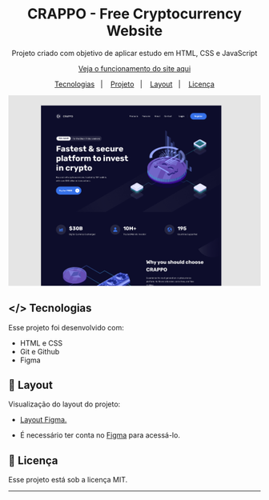 <h1 align="center"> CRAPPO - Free Cryptocurrency Website </h1>

<p align="center"> Projeto criado com objetivo de aplicar estudo em HTML, CSS e JavaScript </p>

<p align="center"><a target="_blank" href="https://gabrielroldann.github.io/CRAPPO-Website/">Veja o funcionamento do site aqui</a></p>

<p align="center">
  <a href="#-tecnologias">Tecnologias</a>&nbsp;&nbsp;&nbsp;|&nbsp;&nbsp;&nbsp;
  <a href="#-projeto">Projeto</a>&nbsp;&nbsp;&nbsp;|&nbsp;&nbsp;&nbsp;
  <a href="#-layout">Layout</a>&nbsp;&nbsp;&nbsp;|&nbsp;&nbsp;&nbsp;
  <a href="#memo-licença">Licença</a>
</p>

<img src="./assets/img-readme.png">

## </> Tecnologias

Esse projeto foi desenvolvido com:

- HTML e CSS
- Git e Github
- Figma

## 🔖 Layout

Visualização do layout do projeto:

- <p><a href="https://www.figma.com/file/W3mK1M952KHTfygvf7hl16/CRAPPO---Free-Cryptocurrency-Website?type=design">Layout Figma.</a></p>

- É necessário ter conta no [Figma](https://figma.com) para acessá-lo.

## :memo: Licença

Esse projeto está sob a licença MIT.

---
